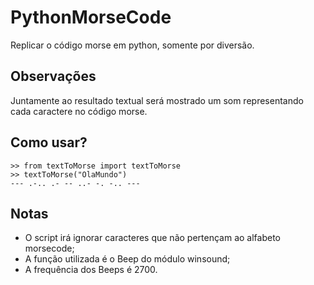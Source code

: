 # PythonMorseCode
Replicar o código morse em python, somente por diversão.

## Observações
Juntamente ao resultado textual será mostrado um som representando cada caractere no código morse.

## Como usar?
```
>> from textToMorse import textToMorse
>> textToMorse("OlaMundo")
--- .-.. .- -- ..- -. -.. ---
```

## Notas
- O script irá ignorar caracteres que não pertençam ao alfabeto morsecode;
- A função utilizada é o Beep do módulo winsound;
- A frequência dos Beeps é 2700.